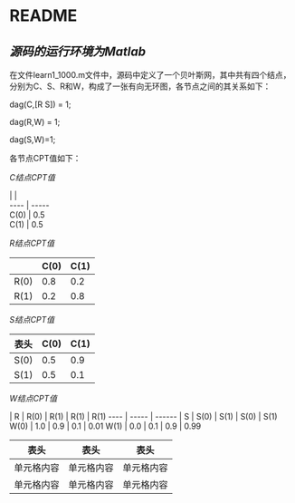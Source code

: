 # README


## *源码的运行环境为Matlab*

在文件learn1_1000.m文件中，源码中定义了一个贝叶斯网，其中共有四个结点，分别为C、S、R和W，构成了一张有向无环图，各节点之间的其关系如下：

dag(C,[R S]) = 1;

dag(R,W) = 1;

dag(S,W)=1;

各节点CPT值如下：

*C结点CPT值*
 
 |   |   
 ---- | -----  
 C(0)  | 0.5  
 C(1)  | 0.5  
 
 *R结点CPT值*
 
 |    | C(0)  | C(1)
 ---- | ----- | ------  
 R(0)  | 0.8 | 0.2 
 R(1)  | 0.2 | 0.8 
 
  *S结点CPT值*
 
 表头  | C(0)  | C(1)
 ---- | ----- | ------  
 S(0)  | 0.5 | 0.9 
 S(1)  | 0.5 | 0.1 
 
   *W结点CPT值*
 
 | R  | R(0) | R(1) | R(1) | R(1) 
 ---- | ----- | ------ 
 |  S  | S(0) | S(1) | S(0) | S(1) 
  W(0)  | 1.0 | 0.9 | 0.1 | 0.01 
  W(1)  | 0.0 | 0.1 | 0.9 | 0.99 
 
 
 表头  | 表头  | 表头
 ---- | ----- | ------  
 单元格内容  | 单元格内容 | 单元格内容 
 单元格内容  | 单元格内容 | 单元格内容 
 
 
